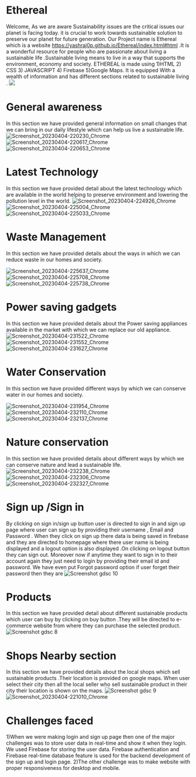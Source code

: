 # Ethereal
Welcome,
As we are aware Sustainability issues are the critical issues our planet is facing today. it is crucial to work towards sustainable solution to preserve our planet for future generation. Our Project name is  Ethereal which is a website https://yashraj0p.github.io/Ethereal/index.html#html .It is a wonderful resource for people who are passionate about living a sustainable life .Sustainable living means to live in a way that supports the environment, economy and society.
ETHEREAL is made using 
1)HTML
2) CSS
3) JAVASCRIPT 
4) Firebase 
5)Google Maps.
 It is equipped With a wealth of information and has different sections related to sustainable living .
![](https://user-images.githubusercontent.com/127089397/229849677-4af06543-4a7a-47c2-bdbb-d760eccee037.png)

# General awareness
In this section we have provided general information on small changes that we can bring in our daily lifestyle which can help us live a sustainable life.
![Screenshot_20230404-220230_Chrome](https://user-images.githubusercontent.com/127089397/229858084-97506472-ba3c-4890-b69f-75611fd8121d.jpg)
![Screenshot_20230404-220617_Chrome](https://user-images.githubusercontent.com/127089397/229858986-d86f6f9c-3056-45d9-8e94-d51225dadb79.jpg)
![Screenshot_20230404-220653_Chrome](https://user-images.githubusercontent.com/127089397/229859081-fc102cec-eca2-4b54-b19d-fab479c13229.jpg)
# Latest Technology 
In this section we have provided detail about the latest technology which are available in the world helping to preserve environment and lowering the pollution level in the world.
![Screenshot_20230404-224926_Chrome](https://user-images.githubusercontent.com/127089397/229869466-a955993a-90bc-41ab-9afa-e758e42442d8.jpg)
![Screenshot_20230404-225004_Chrome](https://user-images.githubusercontent.com/127089397/229869502-093b848d-d48c-40ce-b3a3-20c2e6241309.jpg)
![Screenshot_20230404-225033_Chrome](https://user-images.githubusercontent.com/127089397/229869527-7f4110ce-adbf-4fd2-9c5a-2fe8b5e11678.jpg)
# Waste Management 
In this section we have provided details about the ways in which we can reduce waste in our homes and society.

![Screenshot_20230404-225637_Chrome](https://user-images.githubusercontent.com/127089397/229871009-2ec27d36-888b-4ef7-8299-face623662e7.jpg)
![Screenshot_20230404-225708_Chrome](https://user-images.githubusercontent.com/127089397/229871038-b20b57e9-a832-4f1b-af06-829266c1caf5.jpg)
![Screenshot_20230404-225738_Chrome](https://user-images.githubusercontent.com/127089397/229871065-268969fe-847d-44a2-a22a-58f5a8eb4294.jpg)

# Power saving gadgets 
In this section we have provided details about the Power saving appliances available in the market with which we can replace our old appliance.
![Screenshot_20230404-231522_Chrome](https://user-images.githubusercontent.com/127089397/229875268-1c52940c-2b0c-41bf-b736-95b5fec2892d.jpg)
![Screenshot_20230404-231552_Chrome](https://user-images.githubusercontent.com/127089397/229875308-eb52d9be-d923-4d1c-98a0-d7934377de0a.jpg)
![Screenshot_20230404-231627_Chrome](https://user-images.githubusercontent.com/127089397/229875341-2117b03a-4963-4d88-bbac-d474f12b778d.jpg)

# Water Conservation 
In this section we have provided different ways by which we can conserve water in our homes and society.

![Screenshot_20230404-231954_Chrome](https://user-images.githubusercontent.com/127089397/229877927-55142024-d669-41b1-b1dc-c9369102dd8a.jpg)
![Screenshot_20230404-232110_Chrome](https://user-images.githubusercontent.com/127089397/229877969-093c74a4-2d4b-4395-a4df-0a17ffd8a15c.jpg)
![Screenshot_20230404-232137_Chrome](https://user-images.githubusercontent.com/127089397/229878007-3e8f11e8-6607-479a-b708-3434a0b02ea2.jpg)

# Nature conservation
In this section we have provided details about different ways by which we can conserve nature and lead  a sustainable life.
![Screenshot_20230404-232238_Chrome](https://user-images.githubusercontent.com/127089397/229878352-a35b3ecf-64eb-4eb7-b2fd-f3f4b5ef29ac.jpg)
![Screenshot_20230404-232306_Chrome](https://user-images.githubusercontent.com/127089397/229878389-34341091-0398-4d43-ac62-c9ddb0e842ee.jpg)
![Screenshot_20230404-232327_Chrome](https://user-images.githubusercontent.com/127089397/229878424-a0689cf0-3b1a-4cd9-a2d6-161744ec4f04.jpg)

# Sign up /Sign in 
By clicking on sign in/sign up button user is directed to sign in and sign up page where user can sign up by providing their username , Email and Password . When they click on sign up there data is being saved in firebase and they are directed to homepage where there user name is being displayed and a logout option is also displayed .On clicking on logout button they can sign out. Moreover now if anytime they want to sign in to their account again they just need to login by providing their email id and password. We have even put Forgot password option if user forget their password then they are 
![Screenshot gdsc 10](https://user-images.githubusercontent.com/127089397/229868384-107a2242-3f93-41e8-b28e-aed16c8f5c47.png)

# Products
In this section we have provided detail about different sustainable products which user can buy by clicking on buy button .They will be directed to e-commerce website from where they can purchase the selected product.
![Screenshot gdsc 8](https://user-images.githubusercontent.com/127089397/229853388-9d2577fd-14a6-4108-bea0-64a538c87f40.png)
# Shops Nearby section
In this section we have provided details about the local shops which sell sustainable products .Their location is provided on google maps. When user select their city then all the local seller who sell sustainable product in their city their location is shown on the maps. 
![Screenshot gdsc 9](https://user-images.githubusercontent.com/127089397/229853443-973f4d6f-6cc9-4366-9548-33d1532d1bf7.png)
![Screenshot_20230404-221010_Chrome](https://user-images.githubusercontent.com/127089397/229859905-418e2c4f-2f73-4346-9d19-643dfe42db7f.jpg)

# Challenges faced
1)When we were making login and sign up page then one of the major challenges was to store user data in real-time and show it when they login. We used Firebase for storing the user data. Firebase authentication and Firebase real-time database feature is used for the backend development of the sign up and login page.
2)The other challenge was to make website with proper responsiveness for desktop and mobile.




